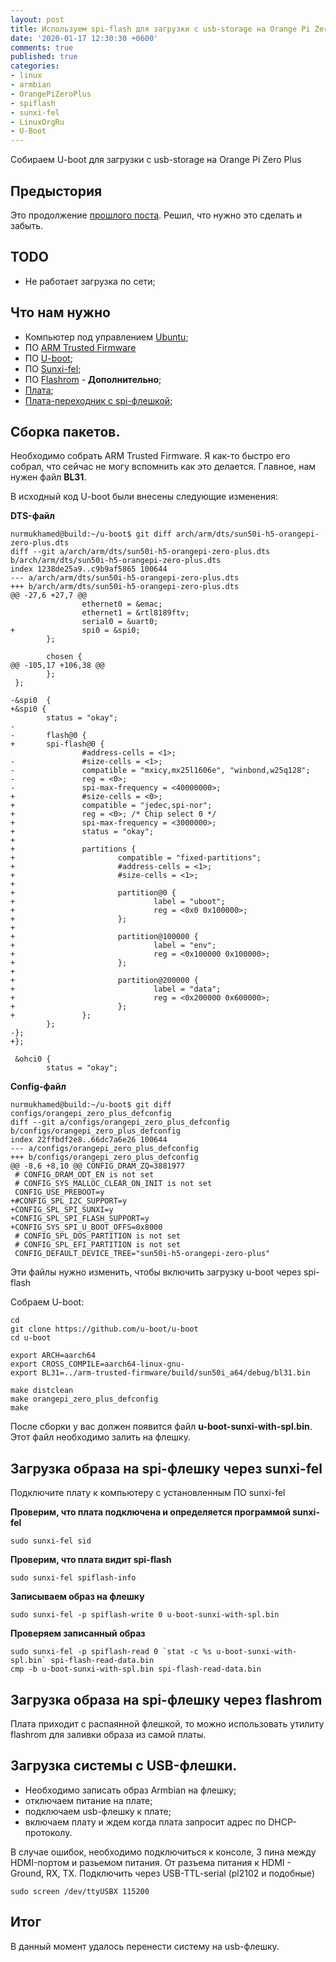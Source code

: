 ```yaml
---
layout: post
title: Используем spi-flash для загрузки с usb-storage на Orange Pi Zero Plus
date: '2020-01-17 12:30:30 +0600'
comments: true
published: true
categories:
- linux
- armbian
- OrangePiZeroPlus
- spiflash
- sunxi-fel
- LinuxOrgRu
- U-Boot
---
```


Собираем U-boot для загрузки с usb-storage на Orange Pi Zero Plus <!--more-->

## Предыстория
Это продолжение [прошлого поста](http://www.hdfilm.kz/blog/2020/01/16/OrangePIPC-Boot-From-SPIFLASH/). Решил, что нужно это сделать и забыть.

## TODO

* Не работает загрузка по сети;

## Что нам нужно

* Компьютер под управлением [Ubuntu](https://ubuntu.com/);
* ПО [ARM Trusted Firmware](https://github.com/ARM-software/arm-trusted-firmware)
* ПО [U-boot](https://www.denx.de/wiki/U-Boot);
* ПО [Sunxi-fel](https://linux-sunxi.org/FEL);
* ПО [Flashrom](https://flashrom.org/Flashrom) - **Дополнительно**;
* [Плата](http://www.orangepi.org/OrangePiZeroPlus/);
* [Плата-переходник с spi-флешкой](https://www.linux.org.ru/forum/talks/15114641?cid=15464327);

## Сборка пакетов.
Необходимо собрать ARM Trusted Firmware. Я как-то быстро его собрал, что сейчас не могу вспомнить как это делается. Главное, нам нужен файл **BL31**.


В исходный код U-boot были внесены следующие изменения:

**DTS-файл**
```
nurmukhamed@build:~/u-boot$ git diff arch/arm/dts/sun50i-h5-orangepi-zero-plus.dts
diff --git a/arch/arm/dts/sun50i-h5-orangepi-zero-plus.dts b/arch/arm/dts/sun50i-h5-orangepi-zero-plus.dts
index 1238de25a9..c9b9af5865 100644
--- a/arch/arm/dts/sun50i-h5-orangepi-zero-plus.dts
+++ b/arch/arm/dts/sun50i-h5-orangepi-zero-plus.dts
@@ -27,6 +27,7 @@
                ethernet0 = &emac;
                ethernet1 = &rtl8189ftv;
                serial0 = &uart0;
+               spi0 = &spi0;
        };

        chosen {
@@ -105,17 +106,38 @@
        };
 };

-&spi0  {
+&spi0 {
        status = "okay";
-
-       flash@0 {
+       spi-flash@0 {
                #address-cells = <1>;
-               #size-cells = <1>;
-               compatible = "mxicy,mx25l1606e", "winbond,w25q128";
-               reg = <0>;
-               spi-max-frequency = <40000000>;
+               #size-cells = <0>;
+               compatible = "jedec,spi-nor";
+               reg = <0>; /* Chip select 0 */
+               spi-max-frequency = <3000000>;
+               status = "okay";
+
+               partitions {
+                       compatible = "fixed-partitions";
+                       #address-cells = <1>;
+                       #size-cells = <1>;
+
+                       partition@0 {
+                               label = "uboot";
+                               reg = <0x0 0x100000>;
+                       };
+
+                       partition@100000 {
+                               label = "env";
+                               reg = <0x100000 0x100000>;
+                       };
+
+                       partition@200000 {
+                               label = "data";
+                               reg = <0x200000 0x600000>;
+                       };
+               };
        };
-};
+};

 &ohci0 {
        status = "okay";
```

**Config-файл**
```
nurmukhamed@build:~/u-boot$ git diff configs/orangepi_zero_plus_defconfig
diff --git a/configs/orangepi_zero_plus_defconfig b/configs/orangepi_zero_plus_defconfig
index 22ffbdf2e8..66dc7a6e26 100644
--- a/configs/orangepi_zero_plus_defconfig
+++ b/configs/orangepi_zero_plus_defconfig
@@ -8,6 +8,10 @@ CONFIG_DRAM_ZQ=3881977
 # CONFIG_DRAM_ODT_EN is not set
 # CONFIG_SYS_MALLOC_CLEAR_ON_INIT is not set
 CONFIG_USE_PREBOOT=y
+#CONFIG_SPL_I2C_SUPPORT=y
+CONFIG_SPL_SPI_SUNXI=y
+CONFIG_SPL_SPI_FLASH_SUPPORT=y
+CONFIG_SYS_SPI_U_BOOT_OFFS=0x8000
 # CONFIG_SPL_DOS_PARTITION is not set
 # CONFIG_SPL_EFI_PARTITION is not set
 CONFIG_DEFAULT_DEVICE_TREE="sun50i-h5-orangepi-zero-plus"
```

Эти файлы нужно изменить, чтобы включить загрузку u-boot через spi-flash

Cобраем U-boot:

```
cd
git clone https://github.com/u-boot/u-boot
cd u-boot

export ARCH=aarch64
export CROSS_COMPILE=aarch64-linux-gnu-
export BL31=../arm-trusted-firmware/build/sun50i_a64/debug/bl31.bin

make distclean
make orangepi_zero_plus_defconfig
make  
```

После сборки у вас должен появится файл **u-boot-sunxi-with-spl.bin**. Этот файл необходимо залить на флешку.

## Загрузка образа на spi-флешку через sunxi-fel

Подключите плату к компьютеру с установленным ПО sunxi-fel

**Проверим, что плата подключена и определяется программой sunxi-fel**
```
sudo sunxi-fel sid
```

**Проверим, что плата видит spi-flash**
```
sudo sunxi-fel spiflash-info
```

**Записываем образ на флешку**

```
sudo sunxi-fel -p spiflash-write 0 u-boot-sunxi-with-spl.bin
```

**Проверяем записанный образ**

```
sudo sunxi-fel -p spiflash-read 0 `stat -c %s u-boot-sunxi-with-spl.bin` spi-flash-read-data.bin
cmp -b u-boot-sunxi-with-spl.bin spi-flash-read-data.bin
```
## Загрузка образа на spi-флешку через flashrom

Плата приходит с распаянной флешкой, то можно использовать утилиту flashrom для заливки образа из самой платы.

## Загрузка системы с USB-флешки.

* Необходимо записать образ Armbian на флешку;
* отключаем питание на плате;
* подключаем usb-флешку к плате;
* включаем плату и ждем когда плата запросит адрес по DHCP-протоколу.

В случае ошибок, необходимо подключиться к консоле, 3 пина между HDMI-портом и разьемом питания.
От разъема питания к HDMI - Ground, RX, TX. Подключить через USB-TTL-serial (pl2102 и подобные)

```
sudo screen /dev/ttyUSBX 115200
```

## Итог

В данный момент удалось перенести систему на usb-флешку. 
